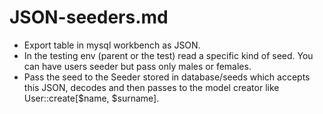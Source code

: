 # JSON-seeders.md

* Export table in mysql workbench as JSON.
* In the testing env (parent or the test) read a specific kind of seed. You can have users seeder but pass only males or females.
* Pass the seed to the Seeder stored in database/seeds which accepts this JSON, decodes and then passes to the model creator like User::create[$name, $surname].
